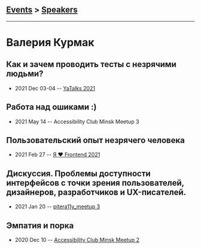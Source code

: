 ## [Events](../README.md) > [Speakers](../speakers.md)
---

# Валерия Курмак

## Как и зачем проводить тесты с незрячими людьми?
- 2021 Dec 03-04 -- [YaTalks 2021](https://youtu.be/0LqfcuBTpYw)    
## Работа над ошиками :)
- 2021 May 14 -- Accessibility Club Minsk Meetup 3    
## Пользовательский опыт незрячего человека
- 2021 Feb 27 -- [Я ❤ Frontend 2021](https://youtu.be/yO8qCTJhimE)    
## Дискуссия. Проблемы доступности интерфейсов с точки зрения пользователей, дизайнеров, разработчиков и UX-писателей.
- 2021 Jan 20 -- [pitera11y_meetup 3](https://www.youtube.com/watch?v=LIi-fRukS1Y&t=4056s)    
## Эмпатия и порка
- 2020 Dec 10 -- [Accessibility Club Minsk Meetup 2](https://youtu.be/m3EStUvzSAs?t=6501)    
